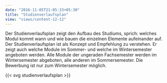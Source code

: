 ```yaml
---
date: "2016-11-05T21:05:33+05:30"
title: "Studienverlaufsplan"
view: "views/content-12-12"
---
```


Der Studienverlaufsplan zeigt den Aufbau des Studiums, sprich: welches Modul kommt wann und wie bauen die einzelnen Elemente aufeinander auf. Der Studienverlaufsplan ist als Konzept und Empfehlung zu verstehen. Er zeigt auch welche Module im Sommer- und welche im Wintersemester angeboten werden. Alle Module der ungeraden Fachsemester werden im Wintersemester abgeboten, alle anderen im Sommersemester. Die Bewerbung ist nur zum Wintersemester möglich.

<!--more-->

{{< svg studienverlaufsplan >}}
